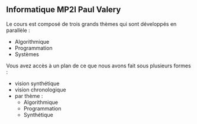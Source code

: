 ## Informatique MP2I Paul Valery

Le cours est composé de trois grands thèmes qui sont développés en
parallèle :
* Algorithmique
* Programmation
* Systèmes

Vous avez accès à un plan de ce que nous avons fait sous plusieurs
formes :
* vision synthétique
* vision chronologique
* par thème :
  * Algorithmique
  * Programmation
  * Synthétique
